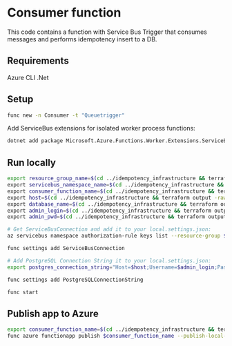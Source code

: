 # Consumer function

This code contains a function with Service Bus Trigger that consumes messages and performs idempotency insert to a DB.

## Requirements

Azure CLI
.Net

## Setup

```bash
func new -n Consumer -t "Queuetrigger"
```

Add ServiceBus extensions for isolated worker process functions:

```bash
dotnet add package Microsoft.Azure.Functions.Worker.Extensions.ServiceBus --version 5.22.0
```

## Run locally

```bash
export resource_group_name=$(cd ../idempotency_infrastructure && terraform output -raw resource_group_name) \
export servicebus_namespace_name=$(cd ../idempotency_infrastructure && terraform output -raw servicebus_namespace_name) \
export consumer_function_name=$(cd ../idempotency_infrastructure && terraform output -raw consumer_function_name) \
export host=$(cd ../idempotency_infrastructure && terraform output -raw postgresql_server_host) \
export database_name=$(cd ../idempotency_infrastructure && terraform output -raw database_name) \
export admin_login=$(cd ../idempotency_infrastructure && terraform output -raw postgresql_server_administrator_login) \
export admin_pwd=$(cd ../idempotency_infrastructure && terraform output -raw postgresql_server_admin_password)
```

```bash
# Get ServiceBusConnection and add it to your local.settings.json:
az servicebus namespace authorization-rule keys list --resource-group $resource_group_name --namespace-name $servicebus_namespace_name --name RootManageSharedAccessKey --query primaryConnectionString -o tsv

func settings add ServiceBusConnection
```

```bash
# Add PostgreSQL Connection String it to your local.settings.json:
export postgres_connection_string="Host=$host;Username=$admin_login;Password=$admin_pwd;Database=$database_name;Ssl Mode=Require;"

func settings add PostgreSQLConnectionString
```

```bash
func start
```

## Publish app to Azure

```bash
export consumer_function_name=$(cd ../idempotency_infrastructure && terraform output -raw consumer_function_name) && \
func azure functionapp publish $consumer_function_name --publish-local-settings
```
